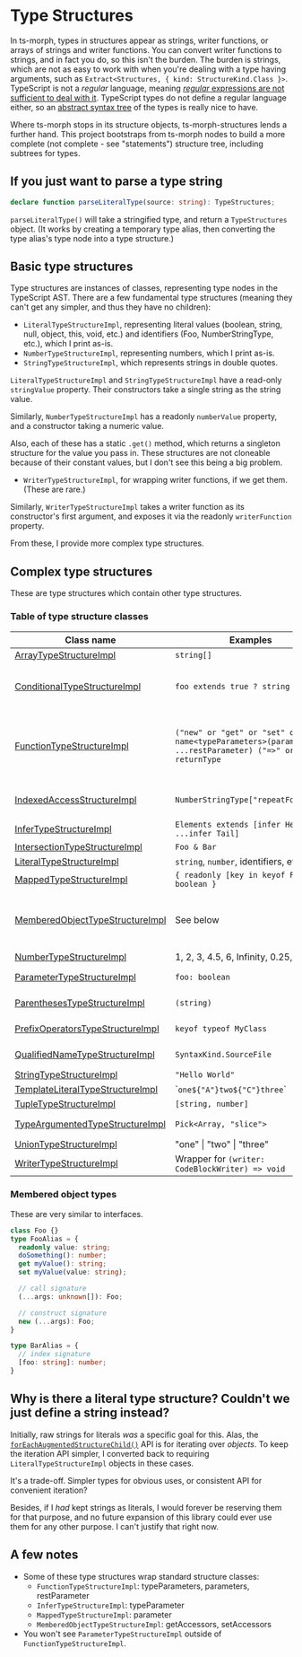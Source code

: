 # Type Structures

In ts-morph, types in structures appear as strings, writer functions, or arrays of strings and writer functions.  You can convert writer functions to strings, and in fact you do, so this isn't the burden.  The burden is strings, which are not as easy to work with when you're dealing with a type having arguments, such as `Extract<Structures, { kind: StructureKind.Class }>`.  TypeScript is not a _regular_ language, meaning [_regular_ expressions are not sufficient to deal with it](https://www3.cs.stonybrook.edu/~cse350/slides/pumping.pdf).  TypeScript types do not define a regular language either, so an [abstract syntax tree](https://en.wikipedia.org/wiki/Abstract_syntax_tree) of the types is really nice to have.

Where ts-morph stops in its structure objects, ts-morph-structures lends a further hand.  This project bootstraps from ts-morph nodes to build a more complete (not complete - see "statements") structure tree, including subtrees for types.

## If you just want to parse a type string

```typescript
declare function parseLiteralType(source: string): TypeStructures;
```

`parseLiteralType()` will take a stringified type, and return a `TypeStructures` object.  (It works by creating a temporary type alias, then converting the type alias's type node into a type structure.)

## Basic type structures

Type structures are instances of classes, representing type nodes in the TypeScript AST.  There are a few fundamental type structures (meaning they can't get any simpler, and thus they have no children):

- `LiteralTypeStructureImpl`, representing literal values (boolean, string, null, object, this, void, etc.) and identifiers (Foo, NumberStringType, etc.), which I print as-is.
- `NumberTypeStructureImpl`, representing numbers, which I print as-is.
- `StringTypeStructureImpl`, which represents strings in double quotes.

`LiteralTypeStructureImpl` and `StringTypeStructureImpl` have a read-only `stringValue` property.  Their constructors take a single string as the string value.  

Similarly, `NumberTypeStructureImpl` has a readonly `numberValue` property, and a constructor taking a numeric value.

Also, each of these has a static `.get()` method, which returns a singleton structure for the value you pass in.  These structures are not cloneable because of their constant values, but I don't see this being a big problem.

- `WriterTypeStructureImpl`, for wrapping writer functions, if we get them.  (These are rare.)

Similarly, `WriterTypeStructureImpl` takes a writer function as its constructor's first argument, and exposes it via the readonly `writerFunction` property.

From these, I provide more complex type structures.

## Complex type structures

These are type structures which contain other type structures.

### Table of type structure classes

| Class name | Examples | Key properties |
|------------|----------|----------------|
| [ArrayTypeStructureImpl](../api/ts-morph-structures.arraytypestructureimpl.md) | `string[]` | objectType |
| [ConditionalTypeStructureImpl](../api/ts-morph-structures.conditionaltypestructureimpl.md) | `foo extends true ? string : never` | checkType, extendsType, trueType, falseType |
| [FunctionTypeStructureImpl](../api/ts-morph-structures.functiontypestructureimpl.md) | `("new" or "get" or "set" or "") name<typeParameters>(parameters, ...restParameter) ("=>" or ":" ) returnType` | name, typeParameters, parameters, restParameter, returnType, writerStyle |
| [IndexedAccessStructureImpl](../api/ts-morph-structures.indexedaccesstypestructureimpl.md) | `NumberStringType["repeatForward"]` | objectType, childTypes (`[TypeStructures]`) |
| [InferTypeStructureImpl](../api/ts-morph-structures.infertypestructureimpl.md) | `Elements extends [infer Head, ...infer Tail]` | typeParameter |
| [IntersectionTypeStructureImpl](../api/ts-morph-structures.intersectiontypestructureimpl.md) | `Foo & Bar` | childTypes |
| [LiteralTypeStructureImpl](../api/ts-morph-structures.literaltypestructureimpl.md) | `string`, `number`, identifiers, etc. | stringValue |
| [MappedTypeStructureImpl](../api/ts-morph-structures.mappedtypestructureimpl.md) | `{ readonly [key in keyof Foo]: boolean }` | parameter, type |
| [MemberedObjectTypeStructureImpl](../api/ts-morph-structures.memberedobjecttypestructureimpl.md) | See below | getAccessors, indexSignatures, methods, properties, setAccessors |
| [NumberTypeStructureImpl](../api/ts-morph-structures.numbertypestructureimpl.md) | 1, 2, 3, 4.5, 6, Infinity, 0.25, etc. | numberValue |
| [ParameterTypeStructureImpl](../api/ts-morph-structures.parametertypestructureimpl.md) | `foo: boolean` | name, typeStructure |
| [ParenthesesTypeStructureImpl](../api/ts-morph-structures.parenthesestypestructureimpl.md) | `(string)` | childTypes (`[TypeStructure]`) |
| [PrefixOperatorsTypeStructureImpl](../api/ts-morph-structures.prefixoperatorstypestructureimpl.md) | `keyof typeof MyClass` | operators, objectType |
| [QualifiedNameTypeStructureImpl](../api/ts-morph-structures.qualifiednametypestructureimpl.md) | `SyntaxKind.SourceFile` | childTypes (`string[]`)|
| [StringTypeStructureImpl](../api/ts-morph-structures.stringtypestructureimpl.md)  | `"Hello World"` | stringValue |
| [TemplateLiteralTypeStructureImpl](../api/ts-morph-structures.templateliteraltypestructureimpl.md) | &#x60;`one${"A"}two${"C"}three`&#x60; | head, spans |
| [TupleTypeStructureImpl](../api/ts-morph-structures.tupletypestructureimpl.md) | `[string, number]` | childTypes |
| [TypeArgumentedTypeStructureImpl](../api/ts-morph-structures.typeargumentedtypestructureimpl.md) | `Pick<Array, "slice">` | objectType, childTypes |
| [UnionTypeStructureImpl](../api/ts-morph-structures.uniontypestructureimpl.md) | "one" &#x7c; "two" &#x7c; "three" | childTypes |
| [WriterTypeStructureImpl](../api/ts-morph-structures.writertypestructureimpl.md) | Wrapper for `(writer: CodeBlockWriter) => void` | writerFunction |

### Membered object types

These are very similar to interfaces.

```typescript
class Foo {}
type FooAlias = {
  readonly value: string;
  doSomething(): number;
  get myValue(): string;
  set myValue(value: string);

  // call signature
  (...args: unknown[]): Foo;

  // construct signature
  new (...args): Foo;
}

type BarAlias = {
  // index signature
  [foo: string]: number;
}
```

## Why is there a literal type structure?  Couldn't we just define a string instead?

Initially, raw strings for literals _was_ a specific goal for this.  Alas, the [`forEachAugmentedStructureChild()`](./NavigatingStructures.md) API is for iterating over _objects_.  To keep the iteration API simpler, I converted back to requiring `LiteralTypeStructureImpl` objects in these cases.

It's a trade-off.  Simpler types for obvious uses, or consistent API for convenient iteration?

Besides, if I _had_ kept strings as literals, I would forever be reserving them for that purpose, and no future expansion of this library could ever use them for any other purpose.  I can't justify that right now.

## A few notes

- Some of these type structures wrap standard structure classes:
  - `FunctionTypeStructureImpl`: typeParameters, parameters, restParameter
  - `InferTypeStructureImpl`: typeParameter
  - `MappedTypeStructureImpl`: parameter
  - `MemberedObjectTypeStructureImpl`: getAccessors, setAccessors
- You won't see `ParameterTypeStructureImpl` outside of `FunctionTypeStructureImpl`.
